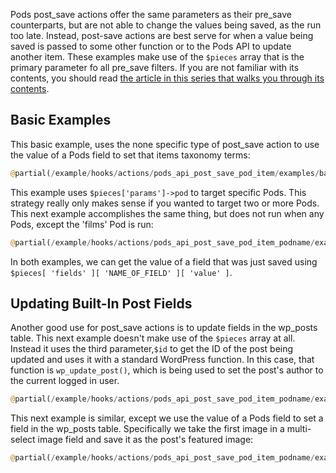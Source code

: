 <script>{
    "title": "Using Pods post_save Actions",
    "excerpt": "",
    "menu_order": "3",
    "author": Josh Pollock
    }
</script>

Pods post_save actions offer the same parameters as their pre_save counterparts, but are not able to change the values being saved, as the run too late. Instead, post-save actions are best serve for when a value being saved is passed to some other function or to the Pods API to update another item. These examples make use of the `$pieces` array that is the primary parameter fo all pre_save filters. If you are not familiar with its contents, you should read [the article in this series that walks you through its contents](/tutorial/pre-post-save-hooks/the-pieces-array.md).

## Basic Examples

This basic example, uses the none specific type of post_save action to use the value of a Pods field to set that items taxonomy terms:

```php
@partial(/example/hooks/actions/pods_api_post_save_pod_item/examples/basic-example.php)
```

This example uses `$pieces['params']->pod` to target specific Pods. This strategy really only makes sense if you wanted to target two or more Pods. This next example accomplishes the same thing, but does not run when any Pods, except the 'films' Pod is run:

```php
@partial(/example/hooks/actions/pods_api_post_save_pod_item_podname/examples/update_taxonomy.php)
```

In both examples, we can get the value of a field that was just saved using `$pieces[ 'fields' ][ 'NAME_OF_FIELD' ][ 'value' ]`.

## Updating Built-In Post Fields
Another good use for post_save actions is to update fields in the wp_posts table. This next example doesn't make use of the `$pieces` array at all. Instead it uses the third parameter,`$id` to get the ID of the post being updated and uses it with a standard WordPress function. In this case, that function is `wp_update_post()`, which is being used to set the post's author to the current logged in user.

```php
@partial(/example/hooks/actions/pods_api_post_save_pod_item_podname/examples/update-post-author.php)
```

This next example is similar, except we use the value of a Pods field to set a field in the wp_posts table. Specifically we take the first image in a multi-select image field and save it as the post's featured image:

```php
@partial(/example/hooks/actions/pods_api_post_save_pod_item_podname/examples/set-featured-image.php)
```



